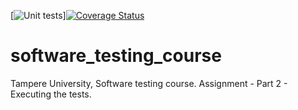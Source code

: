 [![Unit tests](https://github.com/aliisanissinen/software_testing_course/actions/workflows/main.yml/badge.svg)][![Coverage Status](https://coveralls.io/repos/github/aliisanissinen/software_testing_course/badge.svg)](https://coveralls.io/github/aliisanissinen/software_testing_course)
# software_testing_course
Tampere University, Software testing course. Assignment - Part 2 - Executing the tests.

